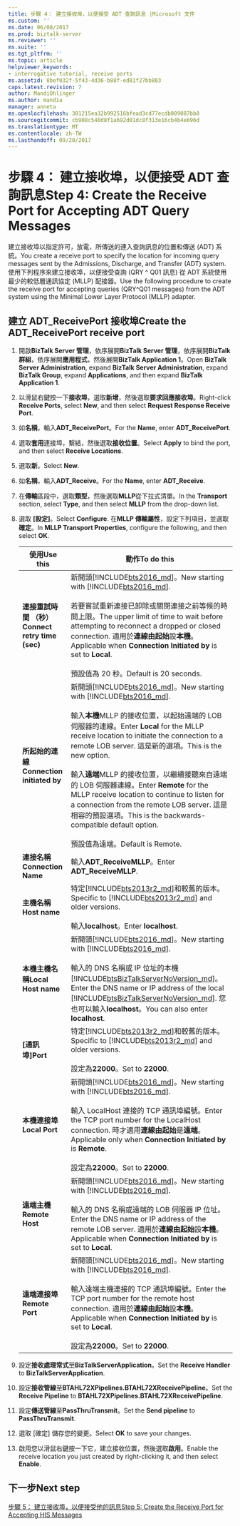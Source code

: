 ```yaml
---
title: 步驟 4： 建立接收埠，以便接受 ADT 查詢訊息 |Microsoft 文件
ms.custom: ''
ms.date: 06/08/2017
ms.prod: biztalk-server
ms.reviewer: ''
ms.suite: ''
ms.tgt_pltfrm: ''
ms.topic: article
helpviewer_keywords:
- interrogative tutorial, receive ports
ms.assetid: 8bef032f-5f43-4d36-b88f-ed81f27bb803
caps.latest.revision: 7
author: MandiOhlinger
ms.author: mandia
manager: anneta
ms.openlocfilehash: 301215ea32b992516bfead3cd77ecdb009087bb8
ms.sourcegitcommit: cb908c540d8f1a692d01dc8f313e16cb4b4e696d
ms.translationtype: MT
ms.contentlocale: zh-TW
ms.lasthandoff: 09/20/2017
---
```

# <a name="step-4-create-the-receive-port-for-accepting-adt-query-messages"></a><span data-ttu-id="67403-102">步驟 4： 建立接收埠，以便接受 ADT 查詢訊息</span><span class="sxs-lookup"><span data-stu-id="67403-102">Step 4: Create the Receive Port for Accepting ADT Query Messages</span></span>
<span data-ttu-id="67403-103">建立接收埠以指定許可，放電，所傳送的連入查詢訊息的位置和傳送 (ADT) 系統。</span><span class="sxs-lookup"><span data-stu-id="67403-103">You create a receive port to specify the location for incoming query messages sent by the Admissions, Discharge, and Transfer (ADT) system.</span></span> <span data-ttu-id="67403-104">使用下列程序來建立接收埠，以便接受查詢 (QRY ^ Q01 訊息) 從 ADT 系統使用最少的較低層通訊協定 (MLLP) 配接器。</span><span class="sxs-lookup"><span data-stu-id="67403-104">Use the following procedure to create the receive port for accepting queries (QRY^Q01 messages) from the ADT system using the Minimal Lower Layer Protocol (MLLP) adapter.</span></span>  
  
## <a name="create-the-adtreceiveport-receive-port"></a><span data-ttu-id="67403-105">建立 ADT_ReceivePort 接收埠</span><span class="sxs-lookup"><span data-stu-id="67403-105">Create the ADT_ReceivePort receive port</span></span>  
  
1.  <span data-ttu-id="67403-106">開啟**BizTalk Server 管理**，依序展開**BizTalk Server 管理**，依序展開**BizTalk 群組**，依序展開**應用程式**，然後展開**BizTalk Application 1**。</span><span class="sxs-lookup"><span data-stu-id="67403-106">Open **BizTalk Server Administration**, expand **BizTalk Server Administration**, expand **BizTalk Group**, expand **Applications**, and then expand **BizTalk Application 1**.</span></span>  
  
2.  <span data-ttu-id="67403-107">以滑鼠右鍵按一下**接收埠**，選取**新增**，然後選取**要求回應接收埠**。</span><span class="sxs-lookup"><span data-stu-id="67403-107">Right-click **Receive Ports**, select **New**, and then select **Request Response Receive Port**.</span></span>  
  
3.  <span data-ttu-id="67403-108">如**名稱**，輸入**ADT_ReceivePort**。</span><span class="sxs-lookup"><span data-stu-id="67403-108">For the **Name**, enter **ADT_ReceivePort**.</span></span>  
  
4.  <span data-ttu-id="67403-109">選取**套用**連接埠，繫結，然後選取**接收位置**。</span><span class="sxs-lookup"><span data-stu-id="67403-109">Select **Apply** to bind the port, and then select **Receive Locations**.</span></span>  
  
5.  <span data-ttu-id="67403-110">選取**新**。</span><span class="sxs-lookup"><span data-stu-id="67403-110">Select **New**.</span></span> 
  
6.  <span data-ttu-id="67403-111">如**名稱**，輸入**ADT_Receive**。</span><span class="sxs-lookup"><span data-stu-id="67403-111">For the **Name**, enter **ADT_Receive**.</span></span>  

7. <span data-ttu-id="67403-112">在**傳輸**區段中，選取**類型**，然後選取**MLLP**從下拉式清單。</span><span class="sxs-lookup"><span data-stu-id="67403-112">In the **Transport** section, select **Type**, and then select **MLLP** from the drop-down list.</span></span>  
  
8. <span data-ttu-id="67403-113">選取 **[設定]**。</span><span class="sxs-lookup"><span data-stu-id="67403-113">Select **Configure**.</span></span> <span data-ttu-id="67403-114">在**MLLP 傳輸屬性**，設定下列項目，並選取**確定**。</span><span class="sxs-lookup"><span data-stu-id="67403-114">In **MLLP Transport Properties**, configure the following, and then select **OK**.</span></span>  
  
    |<span data-ttu-id="67403-115">使用</span><span class="sxs-lookup"><span data-stu-id="67403-115">Use this</span></span>|<span data-ttu-id="67403-116">動作</span><span class="sxs-lookup"><span data-stu-id="67403-116">To do this</span></span>|  
    |---|---|  
    |<span data-ttu-id="67403-117">**連接重試時間 （秒）**</span><span class="sxs-lookup"><span data-stu-id="67403-117">**Connect retry time (sec)**</span></span>|<span data-ttu-id="67403-118">新開頭[!INCLUDE[bts2016_md](../../includes/bts2016-md.md)]。</span><span class="sxs-lookup"><span data-stu-id="67403-118">New starting with [!INCLUDE[bts2016_md](../../includes/bts2016-md.md)].</span></span> <br/><br/><span data-ttu-id="67403-119">若要嘗試重新連接已卸除或關閉連接之前等候的時間上限。</span><span class="sxs-lookup"><span data-stu-id="67403-119">The upper limit of time to wait before attempting to reconnect a dropped or closed connection.</span></span> <span data-ttu-id="67403-120">適用於**連線由起始**設**本機**。</span><span class="sxs-lookup"><span data-stu-id="67403-120">Applicable when **Connection Initiated by** is set to **Local**.</span></span><br/><br/><span data-ttu-id="67403-121">預設值為 20 秒。</span><span class="sxs-lookup"><span data-stu-id="67403-121">Default is 20 seconds.</span></span>|
    |<span data-ttu-id="67403-122">**所起始的連線**</span><span class="sxs-lookup"><span data-stu-id="67403-122">**Connection initiated by**</span></span>| <span data-ttu-id="67403-123">新開頭[!INCLUDE[bts2016_md](../../includes/bts2016-md.md)]。</span><span class="sxs-lookup"><span data-stu-id="67403-123">New starting with [!INCLUDE[bts2016_md](../../includes/bts2016-md.md)].</span></span> <br/><br/><span data-ttu-id="67403-124">輸入**本機**MLLP 的接收位置，以起始遠端的 LOB 伺服器的連線。</span><span class="sxs-lookup"><span data-stu-id="67403-124">Enter **Local** for the MLLP receive location to initiate the connection to a remote LOB server.</span></span> <span data-ttu-id="67403-125">這是新的選項。</span><span class="sxs-lookup"><span data-stu-id="67403-125">This is the new option.</span></span><br/><br/><span data-ttu-id="67403-126">輸入**遠端**MLLP 的接收位置，以繼續接聽來自遠端的 LOB 伺服器連線。</span><span class="sxs-lookup"><span data-stu-id="67403-126">Enter **Remote** for the MLLP receive location to continue to listen for a connection from the remote LOB server.</span></span> <span data-ttu-id="67403-127">這是相容的預設選項。</span><span class="sxs-lookup"><span data-stu-id="67403-127">This is the backwards-compatible default option.</span></span><br/><br/><span data-ttu-id="67403-128">預設值為遠端。</span><span class="sxs-lookup"><span data-stu-id="67403-128">Default is Remote.</span></span>| 
    |<span data-ttu-id="67403-129">**連接名稱**</span><span class="sxs-lookup"><span data-stu-id="67403-129">**Connection Name**</span></span>|<span data-ttu-id="67403-130">輸入**ADT_ReceiveMLLP**。</span><span class="sxs-lookup"><span data-stu-id="67403-130">Enter **ADT_ReceiveMLLP**.</span></span>|  
    |<span data-ttu-id="67403-131">**主機名稱**</span><span class="sxs-lookup"><span data-stu-id="67403-131">**Host name**</span></span>|<span data-ttu-id="67403-132">特定[!INCLUDE[bts2013r2_md](../../includes/bts2013r2-md.md)]和較舊的版本。</span><span class="sxs-lookup"><span data-stu-id="67403-132">Specific to [!INCLUDE[bts2013r2_md](../../includes/bts2013r2-md.md)] and older versions.</span></span> <br/><br/><span data-ttu-id="67403-133">輸入**localhost**。</span><span class="sxs-lookup"><span data-stu-id="67403-133">Enter **localhost**.</span></span>|  
    |<span data-ttu-id="67403-134">**本機主機名稱**</span><span class="sxs-lookup"><span data-stu-id="67403-134">**Local Host name**</span></span>|<span data-ttu-id="67403-135">新開頭[!INCLUDE[bts2016_md](../../includes/bts2016-md.md)]。</span><span class="sxs-lookup"><span data-stu-id="67403-135">New starting with [!INCLUDE[bts2016_md](../../includes/bts2016-md.md)].</span></span> <br/><br/><span data-ttu-id="67403-136">輸入的 DNS 名稱或 IP 位址的本機[!INCLUDE[btsBizTalkServerNoVersion_md](../../includes/btsbiztalkservernoversion-md.md)]。</span><span class="sxs-lookup"><span data-stu-id="67403-136">Enter the DNS name or IP address of the local [!INCLUDE[btsBizTalkServerNoVersion_md](../../includes/btsbiztalkservernoversion-md.md)].</span></span> <span data-ttu-id="67403-137">您也可以輸入**localhost**。</span><span class="sxs-lookup"><span data-stu-id="67403-137">You can also enter **localhost**.</span></span>|  
    |<span data-ttu-id="67403-138">**[通訊埠]**</span><span class="sxs-lookup"><span data-stu-id="67403-138">**Port**</span></span>|<span data-ttu-id="67403-139">特定[!INCLUDE[bts2013r2_md](../../includes/bts2013r2-md.md)]和較舊的版本。</span><span class="sxs-lookup"><span data-stu-id="67403-139">Specific to [!INCLUDE[bts2013r2_md](../../includes/bts2013r2-md.md)] and older versions.</span></span> <br/><br/><span data-ttu-id="67403-140">設定為**22000**。</span><span class="sxs-lookup"><span data-stu-id="67403-140">Set to **22000**.</span></span>|  
    |<span data-ttu-id="67403-141">**本機連接埠**</span><span class="sxs-lookup"><span data-stu-id="67403-141">**Local Port**</span></span>|<span data-ttu-id="67403-142">新開頭[!INCLUDE[bts2016_md](../../includes/bts2016-md.md)]。</span><span class="sxs-lookup"><span data-stu-id="67403-142">New starting with [!INCLUDE[bts2016_md](../../includes/bts2016-md.md)].</span></span> <br/><br/><span data-ttu-id="67403-143">輸入 LocalHost 連接的 TCP 通訊埠編號。</span><span class="sxs-lookup"><span data-stu-id="67403-143">Enter the TCP port number for the LocalHost connection.</span></span> <span data-ttu-id="67403-144">時才適用**連線由起始**是**遠端**。</span><span class="sxs-lookup"><span data-stu-id="67403-144">Applicable only when **Connection Initiated by** is **Remote**.</span></span> <br/><br/><span data-ttu-id="67403-145">設定為**22000**。</span><span class="sxs-lookup"><span data-stu-id="67403-145">Set to **22000**.</span></span>|
    |<span data-ttu-id="67403-146">**遠端主機**</span><span class="sxs-lookup"><span data-stu-id="67403-146">**Remote Host**</span></span>|<span data-ttu-id="67403-147">新開頭[!INCLUDE[bts2016_md](../../includes/bts2016-md.md)]。</span><span class="sxs-lookup"><span data-stu-id="67403-147">New starting with [!INCLUDE[bts2016_md](../../includes/bts2016-md.md)].</span></span> <br/><br/><span data-ttu-id="67403-148">輸入的 DNS 名稱或遠端的 LOB 伺服器 IP 位址。</span><span class="sxs-lookup"><span data-stu-id="67403-148">Enter the DNS name or IP address of the remote LOB server.</span></span> <span data-ttu-id="67403-149">適用於**連線由起始**設**本機**。</span><span class="sxs-lookup"><span data-stu-id="67403-149">Applicable when **Connection Initiated by** is set to **Local**.</span></span>|  
    |<span data-ttu-id="67403-150">**遠端連接埠**</span><span class="sxs-lookup"><span data-stu-id="67403-150">**Remote Port**</span></span>|<span data-ttu-id="67403-151">新開頭[!INCLUDE[bts2016_md](../../includes/bts2016-md.md)]。</span><span class="sxs-lookup"><span data-stu-id="67403-151">New starting with [!INCLUDE[bts2016_md](../../includes/bts2016-md.md)].</span></span> <br/><br/><span data-ttu-id="67403-152">輸入遠端主機連接的 TCP 通訊埠編號。</span><span class="sxs-lookup"><span data-stu-id="67403-152">Enter the TCP port number for the remote host connection.</span></span> <span data-ttu-id="67403-153">適用於**連線由起始**設**本機**。</span><span class="sxs-lookup"><span data-stu-id="67403-153">Applicable when **Connection Initiated by** is set to **Local**.</span></span><br/><br/><span data-ttu-id="67403-154">設定為**22000**。</span><span class="sxs-lookup"><span data-stu-id="67403-154">Set to **22000**.</span></span>|  

9. <span data-ttu-id="67403-155">設定**接收處理常式**至**BizTalkServerApplication**。</span><span class="sxs-lookup"><span data-stu-id="67403-155">Set the **Receive Handler** to **BizTalkServerApplication**.</span></span>  
  
10. <span data-ttu-id="67403-156">設定**接收管線**至**BTAHL72XPipelines.BTAHL72XReceivePipeline**。</span><span class="sxs-lookup"><span data-stu-id="67403-156">Set the **Receive Pipeline** to **BTAHL72XPipelines.BTAHL72XReceivePipeline**.</span></span>  

11. <span data-ttu-id="67403-157">設定**傳送管線**至**PassThruTransmit**。</span><span class="sxs-lookup"><span data-stu-id="67403-157">Set the **Send pipeline** to **PassThruTransmit**.</span></span>
  
11. <span data-ttu-id="67403-158">選取 [確定] 儲存您的變更。</span><span class="sxs-lookup"><span data-stu-id="67403-158">Select **OK** to save your changes.</span></span>  
  
12. <span data-ttu-id="67403-159">啟用您以滑鼠右鍵按一下它，建立接收位置，然後選取**啟用**。</span><span class="sxs-lookup"><span data-stu-id="67403-159">Enable the receive location you just created by right-clicking it, and then select **Enable**.</span></span>  

## <a name="next-step"></a><span data-ttu-id="67403-160">下一步</span><span class="sxs-lookup"><span data-stu-id="67403-160">Next step</span></span>  
[<span data-ttu-id="67403-161">步驟 5： 建立接收埠，以便接受他的訊息</span><span class="sxs-lookup"><span data-stu-id="67403-161">Step 5: Create the Receive Port for Accepting HIS Messages</span></span>](../../adapters-and-accelerators/accelerator-hl7/step-5-create-the-receive-port-for-accepting-his-messages.md)